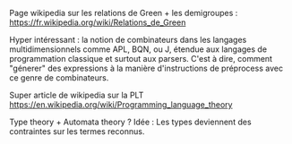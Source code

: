 Page wikipedia sur les relations de Green + les demigroupes :
https://fr.wikipedia.org/wiki/Relations_de_Green

Hyper intéressant : la notion de combinateurs dans les langages multidimensionnels comme APL, BQN, ou J, étendue aux langages de programmation classique et surtout aux parsers. C'est à dire, comment "génerer" des expressions à la manière d'instructions de préprocess avec ce genre de combinateurs.

Super article de wikipedia sur la PLT
https://en.wikipedia.org/wiki/Programming_language_theory

Type theory + Automata theory ?
Idée : Les types deviennent des contraintes sur les termes reconnus.

